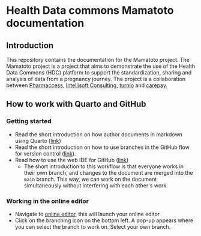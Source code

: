 # Health Data commons Mamatoto documentation

## Introduction

This repository contains the documentation for the Mamatoto project. The Mamatoto project is a project that aims to demonstrate the use of the Health Data Commons (HDC) platform to support the standardization, sharing and analysis of data from a pregnancy journey. The project is a collaboration between [Pharmaccess](https://www.pharmaccess.org/), [Intellisoft Consulting](https://www.intellisoftkenya.com/), [turnio](https://www.turn.io/) and [carepay](https://www.carepay.com/).

## How to work with Quarto and GitHub

### Getting started

- Read the short introduction on how author documents in markdown using Quarto ([link](https://quarto.org/docs/authoring/markdown-basics.html))
- Read the short introduction on how to use branches in the GitHub flow for version control ([link](https://docs.github.com/en/get-started/quickstart/github-flow)).
- Read how to use the web IDE for GitHub ([link](https://docs.gitlab.com/ee/user/project/web_ide/))
  - The short introduction to this workflow is that everyone works in their own branch, and changes to the document are merged into the `main` branch. This way, we can work on the document simultaneously without interfering with each other's work.

### Working in the online editor

- Navigate to [online editor](https://github.dev/PharmAccess/hdc_documentation), this will launch your online editor
- Click on the branching icon on the bottom left. A pop-up appears where you can select the branch to work on. Select your own branch.

